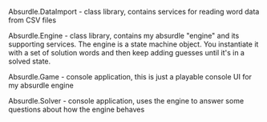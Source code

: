 Absurdle.DataImport - class library, contains services for reading word data from CSV files

Absurdle.Engine - class library, contains my absurdle "engine" and its supporting services. The engine is a state machine object. You instantiate it with a set of solution words and then keep adding guesses until it's in a solved state.

Absurdle.Game - console application, this is just a playable console UI for my absurdle engine

Absurdle.Solver - console application, uses the engine to answer some questions about how the engine behaves

